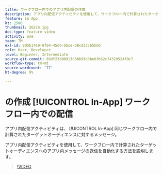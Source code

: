 ```yaml
---
title: ワークフロー内でのアプリ内配信の作成
description: アプリ内配信アクティビティを使用して、ワークフロー内で計算されたターゲットオーディエンスへのアプリ内メッセージの送信を自動化する方法を説明します。
feature: In App
kt: 2500
thumbnail: 26226.jpg
doc-type: feature video
activity: use
team: TM
exl-id: 9d5b1769-9f04-45d0-bbce-38cd33c65bb0
role: User, Developer
level: Beginner, Intermediate
source-git-commit: 89df23d00913d36b93d3be03b62c74320524f9c7
workflow-type: tm+mt
source-wordcount: '77'
ht-degree: 9%

---
```


# の作成 [!UICONTROL In-App] ワークフロー内での配信

アプリ内配信アクティビティは、 [!UICONTROL In-App] 同じワークフロー内で計算されたターゲットオーディエンスに対するメッセージ。

アプリ内配信アクティビティを使用して、ワークフロー内で計算されたターゲットオーディエンスへのアプリ内メッセージの送信を自動化する方法を説明します。

>[!VIDEO](https://video.tv.adobe.com/v/26226?quality=12&learn=on)
